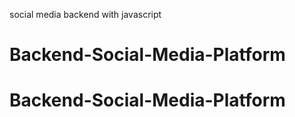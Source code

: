  social media backend with javascript


# Backend-Social-Media-Platform
# Backend-Social-Media-Platform
